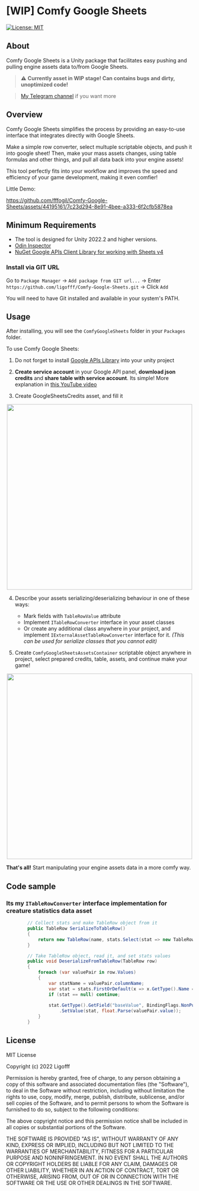 # [**WIP**] Comfy Google Sheets
[![License: MIT](https://img.shields.io/badge/License-MIT-blue.svg)](https://opensource.org/licenses/MIT)

## About
Comfy Google Sheets is a Unity package that facilitates easy pushing and pulling engine assets data to/from Google Sheets.<br />

> :warning: **Currently asset in WIP stage! Can contains bugs and dirty, unoptimized code!**

> [My Telegram channel](https://t.me/ligofff_blog) if you want more

## Overview
Comfy Google Sheets simplifies the process by providing an easy-to-use interface that integrates directly with Google Sheets.<br />

Make a simple row converter, select multuple scriptable objects, and push it into google sheet!
Then, make your mass assets changes, using table formulas and other things, and pull all data back into your engine assets!<br />

This tool perfectly fits into your workflow and improves the speed and efficiency of your game development, making it even comfier!

Little Demo:<br />

https://github.com/fffogil/Comfy-Google-Sheets/assets/44195161/7c23d294-8e91-4bee-a333-6f2cfb5878ea


## Minimum Requirements
* The tool is designed for Unity 2022.2 and higher versions.
* [Odin Inspector](https://odininspector.com/)
* [NuGet Google APIs Client Library for working with Sheets v4](https://www.nuget.org/packages/Google.Apis.Sheets.v4/)

### Install via GIT URL
Go to ```Package Manager``` -> ```Add package from GIT url...``` -> Enter ```https://github.com/ligofff/Comfy-Google-Sheets.git``` -> Click ```Add```

You will need to have Git installed and available in your system's PATH.

## Usage

After installing, you will see the ```ComfyGoogleSheets``` folder in your ```Packages``` folder.

To use Comfy Google Sheets:

1. Do not forget to install [Google APIs Library](https://www.nuget.org/packages/Google.Apis.Sheets.v4/) into your unity project

2. **Create service account** in your Google API panel, **download json credits** and **share table with service account**. Its simple! More explanation in [this YouTube video](https://youtu.be/qm-Ooj6XjvE?si=XrFPrs7yXQgyMrKT)

3. Create GoogleSheetsCredits asset, and fill it
<p align="center">
  <img width="500" src="https://github.com/fffogil/Comfy-Google-Sheets/assets/44195161/3d6e8339-31d2-4e76-b68d-bea0c6555b5d">
</p>

4. Describe your assets serializing/deserializing behaviour in one of these ways:
     * Mark fields with ```TableRowValue``` attribute
     * Implement ```ITableRowConverter``` interface in your asset classes
     * Or create any additional class anywhere in your project, and implement ```IExternalAssetTableRowConverter``` interface for it. *(This can be used for serialize classes that you cannot edit)*
  
5. Create ```ComfyGoogleSheetsAssetsContainer``` scriptable object anywhere in project, select prepared credits, table, assets, and continue make your game!
<p align="center">
  <img width="500" src="https://github.com/fffogil/Comfy-Google-Sheets/assets/44195161/ba32646f-42ba-4fb3-b4c5-f1424926e405">
</p>

**That's all!** Start manipulating your engine assets data in a more comfy way.

## Code sample

### Its my ```ITableRowConverter``` interface implementation for creature statistics data asset

```csharp
        // Collect stats and make TableRow object from it
        public TableRow SerializeToTableRow()
        {
            return new TableRow(name, stats.Select(stat => new TableRow.ValuePair(stat.GetType().Name, stat.BaseValue.ToString())));
        }

        // Take TableRow object, read it, and set stats values
        public void DeserializeFromTableRow(TableRow row)
        {
            foreach (var valuePair in row.Values)
            {
                var statName = valuePair.columnName;
                var stat = stats.FirstOrDefault(x => x.GetType().Name == statName);
                if (stat == null) continue;
                
                stat.GetType().GetField("baseValue", BindingFlags.NonPublic | BindingFlags.Instance)
                    .SetValue(stat, float.Parse(valuePair.value));
            }
        }
```

## License

MIT License

Copyright (c) 2022 Ligofff

Permission is hereby granted, free of charge, to any person obtaining
a copy of this software and associated documentation files (the
"Software"), to deal in the Software without restriction, including
without limitation the rights to use, copy, modify, merge, publish,
distribute, sublicense, and/or sell copies of the Software, and to
permit persons to whom the Software is furnished to do so, subject to
the following conditions:

The above copyright notice and this permission notice shall be
included in all copies or substantial portions of the Software.

THE SOFTWARE IS PROVIDED "AS IS", WITHOUT WARRANTY OF ANY KIND,
EXPRESS OR IMPLIED, INCLUDING BUT NOT LIMITED TO THE WARRANTIES OF
MERCHANTABILITY, FITNESS FOR A PARTICULAR PURPOSE AND
NONINFRINGEMENT. IN NO EVENT SHALL THE AUTHORS OR COPYRIGHT HOLDERS BE
LIABLE FOR ANY CLAIM, DAMAGES OR OTHER LIABILITY, WHETHER IN AN ACTION
OF CONTRACT, TORT OR OTHERWISE, ARISING FROM, OUT OF OR IN CONNECTION
WITH THE SOFTWARE OR THE USE OR OTHER DEALINGS IN THE SOFTWARE.
